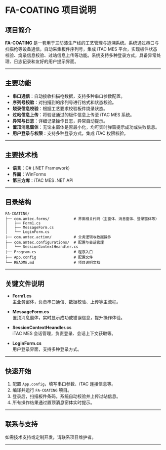 # FA-COATING 项目说明

## 项目简介

**FA-COATING** 是一套用于三防漆生产线的工艺管理与追溯系统。系统通过串口与扫描枪等设备通信，自动采集板件序列号，集成 iTAC MES 平台，实现板件状态校验、烧录信息校验、过站信息上传等功能。系统支持多种登录方式，具备异常处理、日志记录和友好的用户提示界面。

---

## 主要功能

- **串口通信**：自动接收扫描枪数据，支持多种串口参数配置。
- **序列号校验**：对扫描到的序列号进行格式和状态校验。
- **烧录信息校验**：根据工艺要求校验板件烧录状态。
- **过站信息上传**：将验证通过的板件信息上传至 iTAC MES 系统。
- **异常与日志**：详细记录操作日志，异常自动提示。
- **置顶消息窗体**：无论主窗体是否最小化，均可实时弹窗提示成功或失败信息。
- **用户登录与权限**：支持多种登录方式，集成 iTAC 权限校验。

---

## 主要技术栈

- **语言**：C# (.NET Framework)
- **界面**：WinForms
- **第三方库**：iTAC MES .NET API

---

## 目录结构

```
FA-COATING/
├── com.amtec.forms/           # 界面相关代码（主窗体、消息窗体、登录窗体等）
│   ├── Form1.cs
│   ├── MessageForm.cs
│   └── LoginForm.cs
├── com.amtec.action/          # 业务逻辑与数据操作
├── com.amtec.configurations/  # 配置与会话管理
│   └── SessionContextHeandler.cs
├── Program.cs                 # 程序入口
├── App.config                 # 配置文件
└── README.md                  # 项目说明文档
```

---

## 关键文件说明

- **Form1.cs**  
  主业务窗体，负责串口通信、数据校验、上传等主流程。

- **MessageForm.cs**  
  置顶消息窗体，实时显示成功或错误信息，提升操作体验。

- **SessionContextHeandler.cs**  
  iTAC MES 会话管理，负责登录、会话上下文获取等。

- **LoginForm.cs**  
  用户登录界面，支持多种登录方式。

---

## 快速开始

1. 配置 `App.config`，填写串口参数、iTAC 连接信息等。
2. 编译并运行 `FA-COATING` 项目。
3. 登录后，扫描板件条码，系统自动校验并上传过站信息。
4. 所有操作结果通过置顶消息窗体实时提示。

---

## 联系与支持

如需技术支持或定制开发，请联系项目维护者。

---